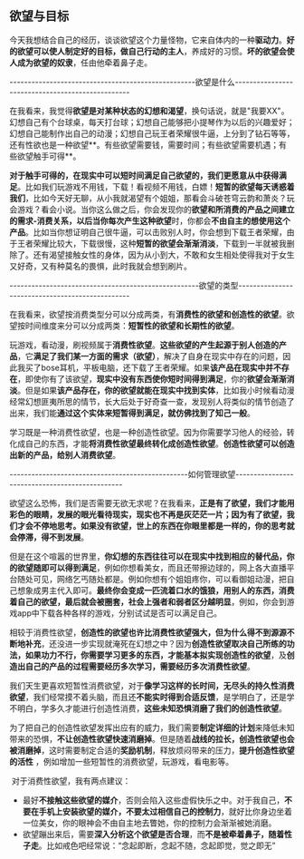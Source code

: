 ## 欲望与目标

​	今天我想结合自己的经历，谈谈欲望这个力量怪物，它来自体内的一种**驱动力**。**好的欲望可以使人制定好的目标，做自己行动的主人**，养成好的习惯。**坏的欲望会使人成为欲望的奴隶**，任由他牵着鼻子走。

---------------------------------------------------欲望是什么-------------------------------------------------

​	在我看来，我觉得**欲望是对某种状态的幻想和渴望**，换句话说，就是"我要XX"。幻想自己有个台球桌，每天打台球；幻想自己能够把小提琴作为以后的兴趣爱好；幻想自己能制作出自己的动漫；幻想自己玩王者荣耀很牛逼，上分到了钻石等等，还有性欲也是一种欲望**。有些欲望需要钱，需要时间；有些欲望需要机遇；有些欲望触手可得**。

​	**对于触手可得的，在现实中可以短时间满足自己欲望的，我们更愿意从中获得满足**。比如我们玩游戏不用钱，下载！看视频不用钱，白嫖！**短暂的欲望每天诱惑着我们**，比如今天好无聊，从小我就渴望有个姐姐，那看会斗破苍穹云韵和萧炎？玩会游戏？看会小说。当你这么做之后，你会发现你的**欲望和所消费的产品之间建立的需求-消费关系，**以后当你**每次产生这种欲望**时，你都会**不由自主的想使用这个产品**。比如当你想证明自己很牛逼，可以击败别人时，你会想到下载王者荣耀，由于王者荣耀比较大，下载很慢，这种**短暂的欲望会渐渐消淡**，下载到一半就被我删除了。还有渴望接触女性的身体，因为从小到大，不敢和女生相处使得我对于女生又好奇，又有种莫名的畏惧，此时我就会想到刷片。

----------------------------------------------------欲望的类型------------------------------------------------

​	在我看来，欲望按消费类型分可以分成两类，有**消费性的欲望和创造性的欲望**。欲望按时间维度来分可以分成两类：**短暂性的欲望和长期性的欲望**。

​	玩游戏，看动漫，刷视频属于**消费性欲望**。**这些欲望的产生起源于别人创造的产品**，它**满足了我们某一方面的需求（欲望）**，解决了自身在现实中存在的问题，因此我买了bose耳机，平板电脑，还下载了王者荣耀。如果**该产品在现实中并不存在**，即使你有了该欲望，**现实中没有东西使你短时间得到满足**，你的**欲望会渐渐消淡**。但是如果**该产品存在，你的欲望就能在现实中找到实体**，比如我小时候看动漫经常幻想匪夷所思的情节，长大后处于好奇查一查，发现别人将类似的情节创造了出来，我们能**通过这个实体来短暂得到满足，就仿佛找到了知己一般**。

​	学习既是一种消费性欲望，也是一种创造性欲望。因为你需要学习他人的经验，转化成自己的东西，才能**将消费性欲望最终转化成创造性欲望**。**创造性欲望可以创造出新的产品，给别人消费欲望**。

-------------------------------------------------如何管理欲望-----------------------------------------------

​	欲望这么恐怖，我们是否需要无欲无求呢？在我看来，**正是有了欲望，我们才能用彩色的眼睛，发展的眼光看待现实，现实也不再是灰茫茫一片；因为有了欲望，我们才会不停地思考。如果没有欲望，世上的东西在你眼里都是一样的，你的思考就会停滞，得不到发展**。

​	但是在这个喧嚣的世界里，**你幻想的东西往往可以在现实中找到相应的替代品，你的欲望随即可以得到满足**，例如你想看美女，而且还带擦边球的，网上各大直播平台随处可见，网络乞丐随处都是。例如你想有个姐姐疼你，可以看御姐动漫，把自己想象成男主代入即可。**最终你会变成一匹流着口水的饿狼，用别人的东西，消费着自己的欲望，最后就会被圈套，社会上强者和弱者区分越明显**，例如，你会到游戏app中下载各种各样的游戏，分别试试是否可以满足自己。

​	相较于消费性欲望，**创造性的欲望也许比消费性欲望强大，但为什么得不到源源不断地补充**，还没进一步实现就淹死在幻想之中？因为**创造性欲望取决自己所练的功法，如果功力不行，你需要学习更多的东西，才能基本拟实现创造性的欲望**，及**创造出自己的产品的过程需要经历多次学习，需要经历多次消费性欲望**。

​	我们天生更喜欢短暂性消费欲望，对于**像学习这样的长时间，无尽头的持久性消费欲望**，我们经常摸不着头脑，而且还**不能实时得到合适反馈**，是学明白了，还是学不明白，学多久才能进行创造性消费，**这些未知恐惧消磨了我们的创造性欲望**。

​	为了把自己的创造性欲望发挥出应有的威力，我们需要**制定详细的计划**来降低未知带来的恐惧，**不让创造性欲望快速消磨掉**。但是随着**战线的拉长，创造性欲望也会被消磨掉**，这时需要制定合适的**奖励机制**，释放烦闷带来的压力，**提升创造性欲望的活性** ，例如增加一些短暂性的消费欲望，玩游戏，看电影等。

​	对于消费性欲望，我有两点建议：

- 最好**不接触这些欲望的媒介**，否则会陷入这些虚假快乐之中。对于我自己，**不要在手机上安装欲望的媒介，不要太过相信自己的控制力**，就好比你身边坐着一位美女，你的眼神会不由自主地去瞥她，你的控制力会渐渐被她消磨。
- 欲望蹦出来后，需要**深入分析这个欲望是否合理**，而**不是被牵着鼻子，随着性子走**。比如戒色吧经常说：“念起即断，念起不随，念起即觉，觉之即无”

